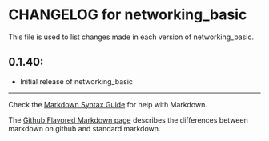 # CHANGELOG for networking_basic

This file is used to list changes made in each version of networking_basic.

## 0.1.40:

* Initial release of networking_basic

- - - 
Check the [Markdown Syntax Guide](http://daringfireball.net/projects/markdown/syntax) for help with Markdown.

The [Github Flavored Markdown page](http://github.github.com/github-flavored-markdown/) describes the differences between markdown on github and standard markdown.
